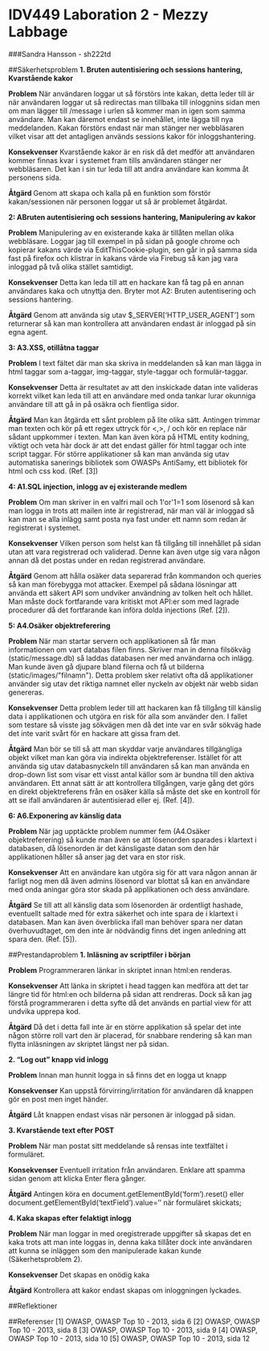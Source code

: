 # IDV449 Laboration 2 - Mezzy Labbage
###Sandra Hansson - sh222td

##Säkerhetsproblem
<strong>1. Bruten autentisiering och sessions hantering, Kvarstående kakor</strong>

<strong>Problem</strong>
När användaren loggar ut så förstörs inte kakan, detta leder till är när användaren loggar ut så redirectas man tillbaka till inloggnins sidan men om man lägger till /message i urlen så kommer man in igen som samma användare. Man kan däremot endast se innehållet, inte lägga till nya meddelanden.
Kakan förstörs endast när man stänger ner webbläsaren vilket visar att det antagligen används sessions kakor för inloggshantering.

<strong>Konsekvenser</strong> 
Kvarstående kakor är en risk då det medför att användaren kommer finnas kvar i systemet fram tills användaren stänger ner webbläsaren. Det kan i sin tur leda till att andra användare kan komma åt personens sida.

<strong>Åtgärd </strong>
Genom att skapa och kalla på en funktion som förstör kakan/sessionen när personen loggar ut så är problemet åtgärdat.


<strong>2: ABruten autentisiering och sessions hantering, Manipulering av kakor</strong>

<strong>Problem</strong>
Manipulering av en existerande kaka är tillåten mellan olika webbläsare. Loggar jag till exempel in på sidan  på google chrome och kopierar kakans värde via EditThisCookie-plugin, sen går in på samma sida fast på firefox och klistrar in kakans värde via Firebug så kan jag vara inloggad på två olika stället samtidigt. 

<strong>Konsekvenser</strong>
Detta kan leda till att en hackare kan få tag på en annan användares kaka och utnyttja den. Bryter mot A2: Bruten autentisering och sessions hantering.

<strong>Åtgärd</strong> 
Genom att använda sig utav $_SERVER[‘HTTP_USER_AGENT’] som returnerar  så kan man kontrollera att användaren endast är inloggad på sin egna agent.


<strong>3: A3.XSS, otillåtna taggar</strong>

<strong>Problem</strong>
I text fältet där man ska skriva in meddelanden så kan man lägga in html taggar som a-taggar, img-taggar, style-taggar och formulär-taggar. 

<strong>Konsekvenser</strong>
Detta är resultatet av att den inskickade datan inte valideras korrekt vilket kan leda till att en användare med onda tankar lurar okunniga användare till att gå in på osäkra och fientliga sidor.

<strong>Åtgärd</strong> 
Man kan åtgärda ett sånt problem på lite olika sätt. Antingen trimmar man texten och kör på ett regex uttryck för <,>, / och kör en replace när sådant uppkommer i texten. Man kan även köra på HTML entity kodning, viktigt och veta här dock är att det endast gäller för html taggar och inte script taggar. För större applikationer så kan man använda sig utav automatiska sanerings bibliotek som OWASPs AntiSamy, ett bibliotek för html och css kod.  (Ref. [3])


<strong>4: A1.SQL injection, inlogg av ej existerande medlem</strong>

<strong>Problem</strong>
Om man skriver in en valfri mail och 1'or'1=1 som lösenord så kan man logga in trots att mailen inte är registrerad, när man väl är inloggad så kan man se alla inlägg samt posta nya fast under ett namn som redan är registrerat i systemet.

<strong>Konsekvenser</strong>
Vilken person som helst kan få tillgång till innehållet på sidan utan att vara registrerad och validerad. Denne kan även utge sig vara någon annan då det postas under en redan registrerad användare.

<strong>Åtgärd</strong> 
Genom att hålla osäker data separerad från kommandon och queries så kan man förebygga mot attacker. Exempel på sådana lösningar att använda ett säkert API som undviker användning av tolken helt och hållet. Man måste dock fortfarande vara kritiskt mot API:er som med lagrade procedurer då det fortfarande kan införa dolda injections (Ref. [2]). 


<strong>5: A4.Osäker objektreferering </strong>

<strong>Problem</strong>
När man startar servern och applikationen så får man informationen om vart databas filen finns. Skriver man in denna filsökväg (static/message.db) så laddas databasen ner med användarna och inlägg. Man kunde även gå djupare bland filerna och få ut bilderna (static/images/"filnamn"). Detta problem sker relativt ofta då applikationer använder sig utav det riktiga namnet eller nyckeln av objekt när webb sidan genereras.

<strong>Konsekvenser</strong>
Detta problem leder till att hackaren kan få tillgång till känslig data i applikationen och utgöra en risk för alla som använder den. I fallet som testare så visste jag sökvägen men då det inte var en svår sökväg hade det inte varit svårt för en hackare att gissa fram det.

<strong>Åtgärd</strong> 
Man bör se till så att man skyddar varje användares tillgängliga objekt vilket man kan göra via indirekta objektreferenser. Istället för att använda sig utav databasnyckeln till användaren så kan man använda en drop-down list som visar ett visst antal källor som är bundna till den aktiva användaren. Ett annat sätt är att kontrollera tillgången, varje gång det görs en direkt objektreferens från en osäker källa så måste det ske en kontroll för att se ifall användaren är autentisierad eller ej. (Ref. [4]). 

<strong>6: A6.Exponering av känslig data</strong>

<strong>Problem</strong>
När jag upptäckte problem nummer fem (A4.Osäker objektreferering) så kunde man även se att lösenorden sparades i klartext i databasen, då lösenorden är det känsligaste datan som den här applikationen håller så anser jag det vara en stor risk.

<strong>Konsekvenser</strong>
Att en användare kan utgöra sig för att vara någon annan är farligt nog men då även admins lösenord var blottat så kan en användare med onda aningar göra stor skada på applikationen och dess användare.

<strong>Åtgärd</strong> 
Se till att all känslig data som lösenorden är ordentligt hashade, eventuellt saltade med för extra säkerhet och inte spara de i klartext i databasen. Man kan även överblicka ifall man behöver spara ner datan överhuvudtaget, om den inte är nödvändig finns det ingen anledning att spara den. (Ref. [5]). 


##Prestandaproblem
<strong>1. Inläsning av scriptfiler i början</strong>

<strong>Problem</strong>
Programmeraren länkar in skriptet innan html:en renderas.

<strong>Konsekvenser</strong>
Att länka in skriptet i head taggen kan medföra att det tar längre tid för html:en och bilderna på sidan att rendreras. Dock så kan jag förstå programmeraren i detta syfte då det används en partial view för att undvika upprepa kod.

<strong>Åtgärd</strong>
Då det i detta fall inte är en större applikation så spelar det inte någon större roll vart den är placerad, för snabbare rendering så kan man flytta inläsningen av skriptet längst ner på sidan.

<strong>2. “Log out” knapp vid inlogg</strong>

<strong>Problem</strong>
Innan man hunnit logga in så finns det en logga ut knapp

<strong>Konsekvenser</strong>
Kan uppstå förvirring/irritation för användaren då knappen gör en post men inget händer.

<strong>Åtgärd</strong>
Låt knappen endast visas när personen är inloggad på sidan.


<strong>3. Kvarstående text efter POST</strong>

<strong>Problem</strong>
När man postat sitt meddelande så rensas inte textfältet i formuläret.

<strong>Konsekvenser</strong>
Eventuell irritation från användaren. Enklare att spamma sidan genom att klicka Enter flera gånger.

<strong>Åtgärd</strong>
Antingen köra en document.getElementById(‘form’).reset() eller document.getElementById(‘textField’).value=’’ när formuläret  skickats;

<strong>4. Kaka skapas efter felaktigt inlogg</strong>

<strong>Problem</strong>
När man loggar in med oregistrerade uppgifter så skapas det en kaka trots att man inte loggas in, denna kaka tillåter dock inte användaren att kunna se inläggen som den manipulerade kakan kunde (Säkerhetsproblem 2).

<strong>Konsekvenser</strong>
Det skapas en onödig kaka

<strong>Åtgärd</strong>
Kontrollera att kakor endast skapas om inloggningen lyckades.

##Reflektioner


##Referenser
[1] OWASP, OWASP Top 10 - 2013, sida 6
[2] OWASP, OWASP Top 10 - 2013, sida 8
[3] OWASP, OWASP Top 10 - 2013, sida 9
[4] OWASP, OWASP Top 10 - 2013, sida 10
[5] OWASP, OWASP Top 10 - 2013, sida 12
